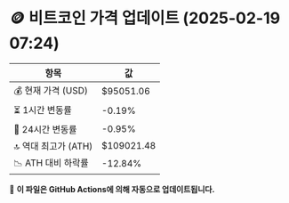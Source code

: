 # 🪙 비트코인 가격 업데이트 (2025-02-19 07:24)

| 항목                | 값 |
|--------------------|----------------|
| 💰 현재 가격 (USD) | $95051.06 |
| ⏳ 1시간 변동률    | -0.19% |
| 📆 24시간 변동률   | -0.95% |
| 🔝 역대 최고가 (ATH) | $109021.48 |
| 📉 ATH 대비 하락률 | -12.84% |

🔄 **이 파일은 GitHub Actions에 의해 자동으로 업데이트됩니다.**
